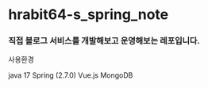 # hrabit64-s_spring_note

### 직접 블로그 서비스를 개발해보고 운영해보는 레포입니다.

사용환경

java 17
Spring (2.7.0)
Vue.js
MongoDB
